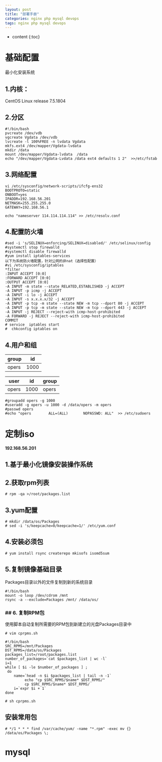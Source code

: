 ```yaml
---
layout: post
title: "部署手册"
categories: nginx php mysql devops
tags: nginx php mysql devops
---
```

* content
{:toc}














# 基础配置

最小化安装系统

## 1.内核：

CentOS Linux release 7.5.1804

## 2.分区

```shell
#!/bin/bash
pvcreate /dev/vdb
vgcreate Vgdata /dev/vdb
lvcreate -l 100%FREE -n lvdata Vgdata
mkfs.ext4 /dev/mapper/Vgdata-lvdata
mkdir /data
mount /dev/mapper/Vgdata-lvdata  /data
echo "/dev/mapper/Vgdata-Lvdata /data ext4 defaults 1 2"  >>/etc/fstab
```

## 3.网络配置

```shell
vi /etc/sysconfig/network-scripts/ifcfg-ens32 
BOOTPROTO=static
ONBOOT=yes
IPADDR=192.168.56.201
NETMASK=255.255.255.0
GATEWAY=192.168.56.1

echo "nameserver 114.114.114.114" >> /etc/resolv.conf
```

## 4.配置防火墙

```shell
#sed -i 's/SELINUX=enforcing/SELINUX=disabled/' /etc/selinux/config
#systemctl stop firewalld
#systemctl disable firewalld
#yum install iptables-services
以下为系统防火墙配置，针对公网的非nat（选择性配置）
#vi /etc/sysconfig/iptables
*filter
:INPUT ACCEPT [0:0]
:FORWARD ACCEPT [0:0]
:OUTPUT ACCEPT [0:0]
-A INPUT -m state --state RELATED,ESTABLISHED -j ACCEPT 
-A INPUT -p icmp -j ACCEPT 
-A INPUT -i lo -j ACCEPT 
-A INPUT -s x.x.x.x/32 -j ACCEPT 
-A INPUT -p tcp -m state --state NEW -m tcp --dport 80 -j ACCEPT 
-A INPUT -p tcp -m state --state NEW -m tcp --dport 443 -j ACCEPT 
-A INPUT -j REJECT --reject-with icmp-host-prohibited 
-A FORWARD -j REJECT --reject-with icmp-host-prohibited 
COMMIT
# service  iptables start
#  chkconfig iptables on
```

## 4.用户和组

| group | id   |
| ----- | ---- |
| opers | 1000 |

| user  | id   | group |
| ----- | ---- | ----- |
| opers | 1000 | opers |

```shell
#groupadd opers -g 1000
#useradd -g opers -u 1000 -d /data/opers -m opers
#passwd opers
#echo "opers        ALL=(ALL)       NOPASSWD: ALL"  >> /etc/sudoers
```

## 

# 定制iso

#### 192.168.56.201

## 1.基于最小化镜像安装操作系统

## 2.获取rpm列表

```shell
# rpm -qa >/root/packages.list
```

## 3.yum配置

```shell
# mkdir /data/os/Packages
# sed -i 's/keepcache=0/keepcache=1/' /etc/yum.conf 
```

## 4.安装必须包

```shell
# yum install rsync createrepo mkisofs isomd5sum
```

## 5.复制镜像基础目录

Packages目录以外的文件复制到新的系统目录

```shell
#!/bin/bash
mount -o loop /dev/cdrom /mnt
rsync -a --exclude=Packages /mnt/ /data/os/
```

### ## 6. 复制RPM包

使用脚本自动复制所需要的RPM包到新建立的光盘Packages目录中

```shell
# vim cprpms.sh
```

```shell
#!/bin/bash
SRC_RPMS=/mnt/Packages
DST_RPMS=/data/os/Packages
packages_list=/root/packages.list
number_of_packages=`cat $packages_list | wc -l`
i=1
while [ $i -le $number_of_packages ] ;
 do
    name=`head -n $i $packages_list | tail -n -1`
         echo "cp $SRC_RPMS/$name* $DST_RPMS/"
         cp $SRC_RPMS/$name* $DST_RPMS/  
    i=`expr $i + 1`
done

```

```shell
# sh cprpms.sh
```

## 安装常用包



```shell
# */1 * * * find /var/cache/yum/ -name "*.rpm" -exec mv {} /data/os/Packages \;
```

# mysql

